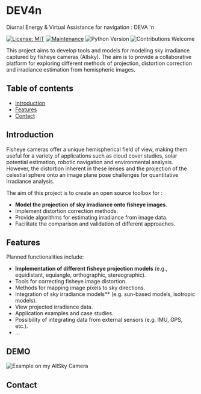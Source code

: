 # DEV4n
 Diurnal Energy & Virtual Assistance for navigation : DEVA 'n

[![License: MIT](https://img.shields.io/badge/License-MIT-yellow.svg)](https://opensource.org/licenses/MIT)
[![Maintenance](https://img.shields.io/badge/Maintained%3F-yes-green.svg)](https://github.com/Wolfyann/DEV4n/graphs/commit-activity)
![Python Version](https://img.shields.io/badge/python-%3E=3.8-blue)
![Contributions Welcome](https://img.shields.io/badge/contributions-welcome-brightgreen)

 This project aims to develop tools and models for modeling sky irradiance captured by fisheye cameras (Allsky). The aim is to provide a collaborative platform for exploring different methods of projection, distortion correction and irradiance estimation from hemispheric images.
 
 ## Table of contents

* [Introduction](#introduction)
* [Features](#features)
* [Contact](#contact)

## Introduction

Fisheye cameras offer a unique hemispherical field of view, making them useful for a variety of applications such as cloud cover studies, solar potential estimation, robotic navigation and environmental analysis. However, the distortion inherent in these lenses and the projection of the celestial sphere onto an image plane pose challenges for quantitative irradiance analysis.

The aim of this project is to create an open source toolbox for :

* **Model the projection of sky irradiance onto fisheye images**.
* Implement distortion correction methods.
* Provide algorithms for estimating irradiance from image data.
* Facilitate the comparison and validation of different approaches.

## Features

Planned functionalities include:

* **Implementation of different fisheye projection models** (e.g., equidistant, equiangle, orthographic, stereographic).
* Tools for correcting fisheye image distortion.
* Methods for mapping image pixels to sky directions.
* Integration of sky irradiance models** (e.g. sun-based models, isotropic models).
* View projected irradiance data.
* Application examples and case studies.
* Possibility of integrating data from external sensors (e.g. IMU, GPS, etc.).
* ...

## DEMO

![Example on my AllSky Camera](https://github.com/Wolfyann/DEV4n/blob/helpers/resources/demo.gif)

## Contact
